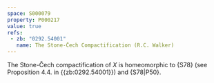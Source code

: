 ```yaml
---
space: S000079
property: P000217
value: true
refs:
 - zb: "0292.54001"
   name: The Stone-Čech Compactification (R.C. Walker)
---
```


The Stone-Čech compactification of $X$ is homeomorphic to {S78}
(see Proposition 4.4. in {{zb:0292.54001}}) and {S78|P50}.
